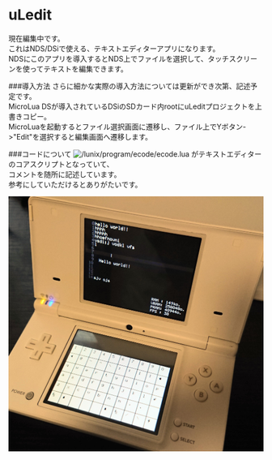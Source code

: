 # uLedit
現在編集中です。  
これはNDS/DSiで使える、テキストエディターアプリになります。  
NDSにこのアプリを導入するとNDS上でファイルを選択して、タッチスクリーンを使ってテキストを編集できます。  

###導入方法
さらに細かな実際の導入方法については更新ができ次第、記述予定です。  
MicroLua DSが導入されているDSiのSDカード内rootにuLeditプロジェクトを上書きコピー。  
MicroLuaを起動するとファイル選択画面に遷移し、ファイル上でYボタン->"Edit"を選択すると編集画面へ遷移します。  

###コードについて
![/lunix/program/ecode/ecode.lua](https://github.com/737c/uLedit/blob/main/lunix/program/ecode/ecode.lua) がテキストエディターのコアスクリプトとなっていて、  
コメントを随所に記述しています。  
参考にしていただけるとありがたいです。  

![NDS テキスト編集画面](https://raw.githubusercontent.com/737c/uLedit/refs/heads/main/DSC_1687%7E3.JPG)

